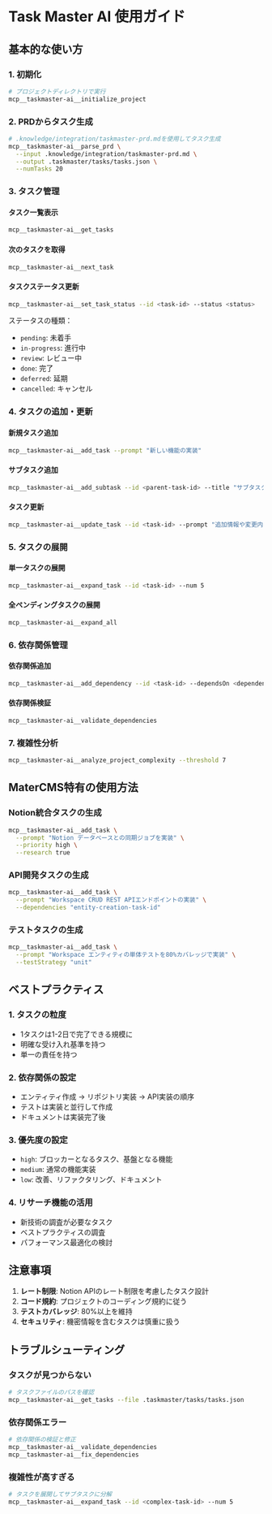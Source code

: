 # Task Master AI 使用ガイド

## 基本的な使い方

### 1. 初期化
```bash
# プロジェクトディレクトリで実行
mcp__taskmaster-ai__initialize_project
```

### 2. PRDからタスク生成
```bash
# .knowledge/integration/taskmaster-prd.mdを使用してタスク生成
mcp__taskmaster-ai__parse_prd \
  --input .knowledge/integration/taskmaster-prd.md \
  --output .taskmaster/tasks/tasks.json \
  --numTasks 20
```

### 3. タスク管理

#### タスク一覧表示
```bash
mcp__taskmaster-ai__get_tasks
```

#### 次のタスクを取得
```bash
mcp__taskmaster-ai__next_task
```

#### タスクステータス更新
```bash
mcp__taskmaster-ai__set_task_status --id <task-id> --status <status>
```

ステータスの種類：
- `pending`: 未着手
- `in-progress`: 進行中
- `review`: レビュー中
- `done`: 完了
- `deferred`: 延期
- `cancelled`: キャンセル

### 4. タスクの追加・更新

#### 新規タスク追加
```bash
mcp__taskmaster-ai__add_task --prompt "新しい機能の実装"
```

#### サブタスク追加
```bash
mcp__taskmaster-ai__add_subtask --id <parent-task-id> --title "サブタスクのタイトル"
```

#### タスク更新
```bash
mcp__taskmaster-ai__update_task --id <task-id> --prompt "追加情報や変更内容"
```

### 5. タスクの展開

#### 単一タスクの展開
```bash
mcp__taskmaster-ai__expand_task --id <task-id> --num 5
```

#### 全ペンディングタスクの展開
```bash
mcp__taskmaster-ai__expand_all
```

### 6. 依存関係管理

#### 依存関係追加
```bash
mcp__taskmaster-ai__add_dependency --id <task-id> --dependsOn <dependency-task-id>
```

#### 依存関係検証
```bash
mcp__taskmaster-ai__validate_dependencies
```

### 7. 複雑性分析
```bash
mcp__taskmaster-ai__analyze_project_complexity --threshold 7
```

## MaterCMS特有の使用方法

### Notion統合タスクの生成
```bash
mcp__taskmaster-ai__add_task \
  --prompt "Notion データベースとの同期ジョブを実装" \
  --priority high \
  --research true
```

### API開発タスクの生成
```bash
mcp__taskmaster-ai__add_task \
  --prompt "Workspace CRUD REST APIエンドポイントの実装" \
  --dependencies "entity-creation-task-id"
```

### テストタスクの生成
```bash
mcp__taskmaster-ai__add_task \
  --prompt "Workspace エンティティの単体テストを80%カバレッジで実装" \
  --testStrategy "unit"
```

## ベストプラクティス

### 1. タスクの粒度
- 1タスクは1-2日で完了できる規模に
- 明確な受け入れ基準を持つ
- 単一の責任を持つ

### 2. 依存関係の設定
- エンティティ作成 → リポジトリ実装 → API実装の順序
- テストは実装と並行して作成
- ドキュメントは実装完了後

### 3. 優先度の設定
- `high`: ブロッカーとなるタスク、基盤となる機能
- `medium`: 通常の機能実装
- `low`: 改善、リファクタリング、ドキュメント

### 4. リサーチ機能の活用
- 新技術の調査が必要なタスク
- ベストプラクティスの調査
- パフォーマンス最適化の検討

## 注意事項

1. **レート制限**: Notion APIのレート制限を考慮したタスク設計
2. **コード規約**: プロジェクトのコーディング規約に従う
3. **テストカバレッジ**: 80%以上を維持
4. **セキュリティ**: 機密情報を含むタスクは慎重に扱う

## トラブルシューティング

### タスクが見つからない
```bash
# タスクファイルのパスを確認
mcp__taskmaster-ai__get_tasks --file .taskmaster/tasks/tasks.json
```

### 依存関係エラー
```bash
# 依存関係の検証と修正
mcp__taskmaster-ai__validate_dependencies
mcp__taskmaster-ai__fix_dependencies
```

### 複雑性が高すぎる
```bash
# タスクを展開してサブタスクに分解
mcp__taskmaster-ai__expand_task --id <complex-task-id> --num 5
```